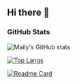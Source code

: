 ## Hi there 👋

### GitHub Stats

![Maily's GitHub stats](https://github-readme-stats.vercel.app/api?username=maily-vannobel&show_icons=true&theme=radical)

[![Top Langs](https://github-readme-stats.vercel.app/api/top-langs/?username=maily-vannobel&layout=compact&theme=radical)](https://github.com/maily-vannobel)

[![Readme Card](https://github-readme-stats.vercel.app/api/pin/?username=maily-vannobel&repo=your-repo)](https://github.com/maily-vannobel)


